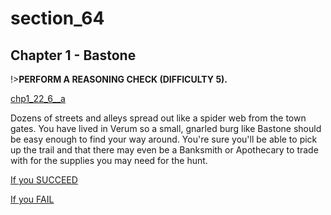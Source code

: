 
# section_64

## Chapter 1 - Bastone

!>**PERFORM A REASONING CHECK (DIFFICULTY 5).**  

[chp1_22_6__a](../../decomp/app/src/main/res/raw/chp1_22_6__a.mp3 ':include :type=audio')

Dozens of streets and alleys spread out like a spider web from the town gates. You have lived in Verum so a small, gnarled burg like Bastone should be easy enough to find your way around. You're sure you'll be able to pick up the trail and that there may even be a Banksmith or Apothecary to trade with for the supplies you may need for the hunt.

[If you SUCCEED](output/chapter1/section_32.md)

[If you FAIL](output/chapter1/section_70.md)


